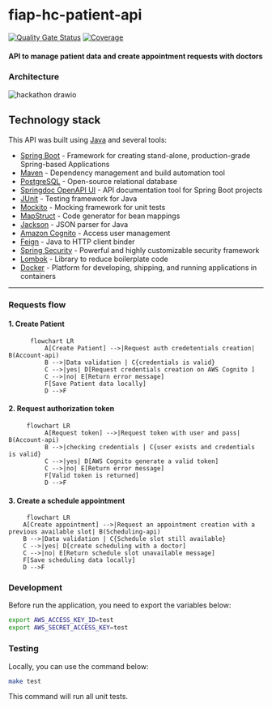 # fiap-hc-patient-api

[![Quality Gate Status](https://sonarcloud.io/api/project_badges/measure?project=tech-challenge-fiap-5soat_fiap-hc-patient-api&metric=alert_status)](https://sonarcloud.io/summary/new_code?id=tech-challenge-fiap-5soat_fiap-hc-patient-api) [![Coverage](https://sonarcloud.io/api/project_badges/measure?project=tech-challenge-fiap-5soat_fiap-hc-patient-api&metric=coverage)](https://sonarcloud.io/summary/new_code?id=tech-challenge-fiap-5soat_fiap-hc-patient-api)

#### API to manage patient data and create appointment requests with doctors

### Architecture

![hackathon drawio](https://github.com/user-attachments/assets/4a0aee84-0454-46f7-b77d-5417feb23015)


## Technology stack

This API was built using [Java](https://www.java.com/) and several tools:
- [Spring Boot](https://spring.io/projects/spring-boot) - Framework for creating stand-alone, production-grade Spring-based Applications
- [Maven](https://maven.apache.org/) - Dependency management and build automation tool
- [PostgreSQL](https://www.postgresql.org/) - Open-source relational database
- [Springdoc OpenAPI UI](https://springdoc.org/) - API documentation tool for Spring Boot projects
- [JUnit](https://junit.org/junit5/) - Testing framework for Java
- [Mockito](https://site.mockito.org/) - Mocking framework for unit tests
- [MapStruct](https://mapstruct.org/) - Code generator for bean mappings
- [Jackson](https://github.com/FasterXML/jackson) - JSON parser for Java
- [Amazon Cognito](https://aws.amazon.com/cognito/) - Access user management
- [Feign](https://github.com/OpenFeign/feign) - Java to HTTP client binder
- [Spring Security](https://spring.io/projects/spring-security) - Powerful and highly customizable security framework
- [Lombok](https://projectlombok.org/) - Library to reduce boilerplate code
- [Docker](https://www.docker.com/) - Platform for developing, shipping, and running applications in containers 
------

### Requests flow

#### 1. Create Patient
```mermaid 
      flowchart LR 
          A[Create Patient] -->|Request auth credetentials creation| B(Account-api)
          B -->|Data validation | C{credentials is valid}
          C -->|yes| D[Request credentials creation on AWS Cognito ]
          C -->|no| E[Return error message]
          F[Save Patient data locally] 
          D -->F 
```
#### 2. Request authorization token
```mermaid
     flowchart LR 
          A[Request token] -->|Request token with user and pass| B(Account-api)
          B -->|checking credentials | C{user exists and credentials is valid}
          C -->|yes| D[AWS Cognito generate a valid token]
          C -->|no| E[Return error message]
          F[Valid token is returned] 
          D -->F 
```
#### 3. Create a schedule appointment
```mermaid
     flowchart LR
    A[Create appointment] -->|Request an appointment creation with a previous available slot| B(Scheduling-api)
    B -->|Data validation | C{Schedule slot still available}
    C -->|yes| D[create scheduling with a doctor]
    C -->|no| E[Return schedule slot unavailable message]
    F[Save scheduling data locally] 
    D -->F
```

### Development

Before run the application, you need to export the variables below:

```sh
export AWS_ACCESS_KEY_ID=test
export AWS_SECRET_ACCESS_KEY=test
```

### Testing

Locally, you can use the command below:

```sh
make test
```

This command will run all unit tests.
